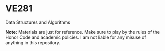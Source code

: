 # VE281
Data Structures and Algorithms

**Note:** Materials are just for reference. Make sure to play by the rules of the Honor Code and academic policies. I am not liable for any misuse of anything in this repository.
